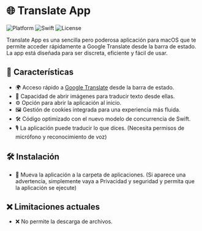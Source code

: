 # 🌐 Translate App

![Platform](https://img.shields.io/badge/platform-macOS-blue)
![Swift](https://img.shields.io/badge/Swift-5.5-orange)
![License](https://img.shields.io/badge/license-MIT-green)

Translate App es una sencilla pero poderosa aplicación para macOS que te permite acceder rápidamente a Google Translate desde la barra de estado. La app está diseñada para ser discreta, eficiente y fácil de usar.

## 🚀 Características

- 🌍 Acceso rápido a [Google Translate](https://translate.google.com/) desde la barra de estado.
- 📂 Capacidad de abrir imágenes para traducir texto desde ellas.
- ⚙️ Opción para abrir la aplicación al inicio.
- 🖼️ Gestión de cookies integrada para una experiencia más fluida.
- 🛠️ Código optimizado con el nuevo modelo de concurrencia de Swift.
- 🎙️ La aplicación puede traducir lo que dices. (Necesita permisos de micrófono y reconocimiento de voz)

## 🛠️ Instalación

- 📲 Mueva la aplicación a la carpeta de aplicaciones. (Si aparece una advertencia, simplemente vaya a Privacidad y seguridad y permita que la aplicación se ejecute)

## ❌ Limitaciones actuales

- ❌ No permite la descarga de archivos.


